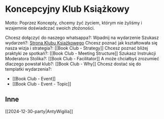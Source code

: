 # Koncepcyjny Klub Książkowy

Motto: Poprzez Koncepty, chcemy żyć życiem, którym nie żyliśmy i wzajemnie doświadczać swoich złożoności.

Chcesz dołączyć do naszego whatsappa?: Wpadnij na wydarzenie
Szukasz wydarzeń?: [Strona Klubu Książkowego](https://www.facebook.com/profile.php?id=61566936723621&sk=events)
Chcesz poznać jak kształtowała się nasza wizja i strategia?: [[Book Club - Strategy]]
Chcesz poznać bliżej praktyki ze spotkań?: [[Book Club - Meeting Structure]]
Szukasz Instrukcji Moderatora Stolika?: [[Book Club - Facilitator]]
A może chciałbyś zrozumieć dlaczego powstał klub?: [[Book Club - Why]]
Chcesz dostać się do templatki wydarzenia?: 
- [[Book Club - Event]] 
- [[Book Club - Event - Topic]]

## Inne

[[2024-12-30-party|AntyWigilia]]
